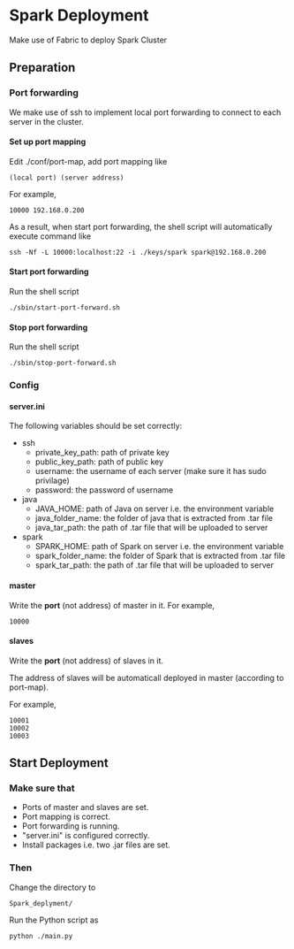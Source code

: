 # Spark Deployment
Make use of Fabric to deploy Spark Cluster

## Preparation

### Port forwarding
We make use of ssh to implement local port forwarding to connect to each server in the cluster.

#### Set up port mapping
Edit ./conf/port-map, add port mapping like

    (local port) (server address)
  
For example,

    10000 192.168.0.200

As a result, when start port forwarding, the shell script will automatically execute command like

    ssh -Nf -L 10000:localhost:22 -i ./keys/spark spark@192.168.0.200
    
#### Start port forwarding
Run the shell script

    ./sbin/start-port-forward.sh

#### Stop port forwarding
Run the shell script

    ./sbin/stop-port-forward.sh

### Config

#### server.ini
The following variables should be set correctly:
* ssh
  * private_key_path: path of private key
  * public_key_path: path of public key
  * username: the username of each server (make sure it has sudo privilage)
  * password: the password of username
* java
  * JAVA_HOME: path of Java on server i.e. the environment variable
  * java_folder_name: the folder of java that is extracted from .tar file
  * java_tar_path: the path of .tar file that will be uploaded to server
* spark
  * SPARK_HOME: path of Spark on server i.e. the environment variable
  * spark_folder_name: the folder of Spark that is extracted from .tar file
  * spark_tar_path: the path of .tar file that will be uploaded to server

#### master
Write the **port** (not address) of master in it.
For example,

    10000

#### slaves
Write the **port** (not address) of slaves in it. 

The address of slaves will be automaticall deployed in master (according to port-map).

For example,

    10001
    10002
    10003

## Start Deployment

### Make sure that
* Ports of master and slaves are set.
* Port mapping is correct.
* Port forwarding is running.
* "server.ini" is configured correctly.
* Install packages i.e. two .jar files are set.

### Then
Change the directory to
    
    Spark_deplyment/

Run the Python script as

    python ./main.py
